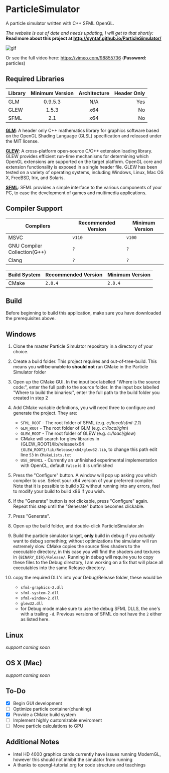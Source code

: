 ParticleSimulator
=================

A particle simulator written with C++ SFML OpenGL. 

*The website is out of date and needs updating, I will get to that shortly:*
**Read more about this project at http://syntaf.github.io/ParticleSimulator/**

![gif](http://i.imgur.com/ihMnqs3.gif)

Or see the full video here: https://vimeo.com/98855736  (**Password:** particles)

**Required Libraries**
--------------------------------------------------------

| Library        | Minimum Version | Architecture |Header Only  |
| -------------  |:-------------:  | :---------:  |-----:       |
| GLM            | 0.9.5.3         | N/A          |  Yes        |
| GLEW           | 1.5.3           | x64          |  No         |
| SFML           | 2.1             | x64          |  No         |

[**GLM**](http://glm.g-truc.net/0.9.5/index.html):  A header only C++ mathematics library for graphics software based on the OpenGL Shading Language (GLSL) specification and released under the MIT license.

[**GLEW**](http://glew.sourceforge.net/):   A cross-platform open-source C/C++ extension loading library. GLEW provides efficient run-time mechanisms for determining which OpenGL extensions are supported on the target platform. OpenGL core and extension functionality is exposed in a single header file. GLEW has been tested on a variety of operating systems, including Windows, Linux, Mac OS X, FreeBSD, Irix, and Solaris.
  
[**SFML**](http://www.sfml-dev.org/):   SFML provides a simple interface to the various components of your PC, to ease the development of games and multimedia applications.

**Compiler Support**
--------------------------------------------------------

|  Compilers  |  Recommended Version  |  Minimum Version  |
| ----------- | --------------------- | ----------------- |
| MSVC | `v110` |  `v100` |
| GNU Compiler Collection(G++) | `?` | `?` |
| Clang | `?` | `?` |

| Build System | Recommended Version | Minimum Version |
|--------------|---------------------|-----------------|
| CMake | `2.8.4` | `2.8.4` |


Build
-----------------
Before beginning to build this application, make sure you have downloaded the prerequisites above.

Windows
--------
1. Clone the master Particle Simulator repository in a directory of your choice.

2. Create a build folder. This project requires and out-of-tree-build. This means you ~~will be unable to~~ **should not** run CMake in the Particle Simulator folder

3. Open up the CMake GUI. In the input box labelled "Where is the source code:", enter the full path to the source folder. In the input box labelled "Where to build the binaries:", enter the full path to the build folder you created in step 2

4. Add CMake variable definitions, you will need three to configure and generate the project. They are:
    * `SFML_ROOT` - The root folder of SFML (e.g. *c:/local/sfml-2.1*)
    * `GLM_ROOT` - The root folder of GLM (e.g. *c:/local/glm*)
    * `GLEW_ROOT` - The root folder of GLEW (e.g. *c:/loacl/glew*)
    * CMake will search for glew libraries in {GLEW_ROOT}/lib/release/x64 `{GLEW_ROOT}/lib/Release/x64/glew32.lib`, to change this path edit line `53` in `CMakeLists.txt`
    * `USE_OPENCL` - Currently an unfinished experimental implementation with OpenCL, default `false` is it is unfinished

5. Press the "Configure" button. A window will pop up asking you which compiler to use. Select your x64 version of your preferred compiler. Note that it is possible to build x32 without running into any errors, feel to modify your build to build x86 if you wish.

6. If the "Generate" button is not clickable, press "Configure" again. Repeat this step until the "Generate" button becomes clickable.

7. Press "Generate".

8. Open up the build folder, and double-click ParticleSimulator.sln

9. Build the particle simulator target, **only** build in debug if you *actually* want to debug something; without optimizations the simulator will run extremely slow. CMake copies the source files shaders to the executable directory, in this case you will find the shaders and textures in `{BINARY_DIR}/Release/`. Running in debug will require you to copy these files to the Debug directory, I am working on a fix that will place all executables into the same Release directory.

10. copy the required DLL's into your Debug/Release folder, these would be
    * `sfml-graphics-2.dll`
    * `sfml-system-2.dll`
    * `sfml-window-2.dll`
    * `glew32.dll`
    * for Debug mode make sure to use the debug SFML DLLS, the one's with a trailing `-d`. Previous versions of SFML do not have the `2` either as listed here.

Linux
------
*support coming soon*

OS X (Mac)
----------
*support coming soon*

To-Do
-------------------
- [x] Begin GUI development
- [ ] Optimize particle container(chunking)
- [x] Provide a CMake build system
- [ ] Implement highly customizable enviroment
- [ ] Move particle calculations to GPU

Additional Notes
-------------------------
- Intel HD 4000 graphics cards currently have issues running ModernGL, however this should not inhibit the simulator from running
- A thanks to opengl-tutorial.org for code structure and teachings
